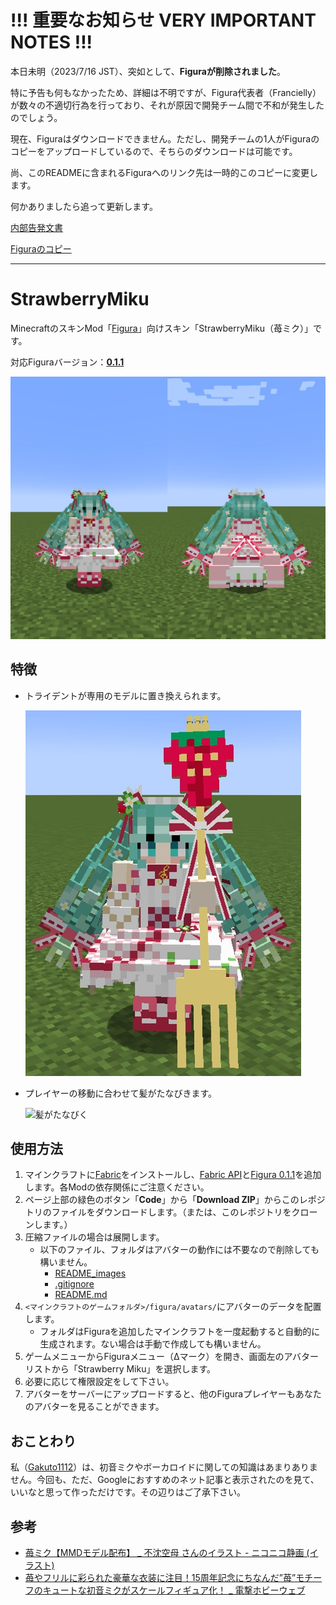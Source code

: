 # !!! 重要なお知らせ VERY IMPORTANT NOTES !!!
本日未明（2023/7/16 JST）、突如として、**Figuraが削除されました**。

特に予告も何もなかったため、詳細は不明ですが、Figura代表者（Francielly）が数々の不適切行為を行っており、それが原因で開発チーム間で不和が発生したのでしょう。

現在、Figuraはダウンロードできません。ただし、開発チームの1人がFiguraのコピーをアップロードしているので、そちらのダウンロードは可能です。

尚、このREADMEに含まれるFiguraへのリンク先は一時的このコピーに変更します。

何かありましたら追って更新します。

[内部告発文書](https://docs.google.com/document/u/0/d/1pfy17co5ngaHMVksFrAB6FTeJgeh1EKsGmDLzo1qgIE/mobilebasic?pli=1)

[Figuraのコピー](https://modrinth.com/mod/figura)

***

# StrawberryMiku
MinecraftのスキンMod「[Figura](https://modrinth.com/mod/figura)」向けスキン「StrawberryMiku（苺ミク）」です。

対応Figuraバージョン：[**0.1.1**](https://modrinth.com/mod/figura/version/0.1.1+1.20.1-0f8b7a9)

![メイン画像](README_images/メイン.jpg)

## 特徴
- トライデントが専用のモデルに置き換えられます。

  ![トライデントの専用モデル](README_images/トライデント.jpg)

- プレイヤーの移動に合わせて髪がたなびきます。

  ![髪がたなびく](README_images/髪がたなびく.gif)

## 使用方法
1. マインクラフトに[Fabric](https://fabricmc.net/)をインストールし、[Fabric API](https://www.curseforge.com/minecraft/mc-mods/fabric-api)と[Figura 0.1.1](https://modrinth.com/mod/figura/version/0.1.1+1.20.1)を追加します。各Modの依存関係にご注意ください。
2. ページ上部の緑色のボタン「**Code**」から「**Download ZIP**」からこのレポジトリのファイルをダウンロードします。（または、このレポジトリをクローンします。）
3. 圧縮ファイルの場合は展開します。
   - 以下のファイル、フォルダはアバターの動作には不要なので削除しても構いません。
     - [README_images](README_images/)
     - [.gitignore](.gitignore)
     - [README.md](README.md)
4. ``<マインクラフトのゲームフォルダ>/figura/avatars/``にアバターのデータを配置します。
   - フォルダはFiguraを追加したマインクラフトを一度起動すると自動的に生成されます。ない場合は手動で作成しても構いません。
5. ゲームメニューからFiguraメニュー（Δマーク）を開き、画面左のアバターリストから「Strawberry Miku」を選択します。
6. 必要に応じて権限設定をして下さい。
7. アバターをサーバーにアップロードすると、他のFiguraプレイヤーもあなたのアバターを見ることができます。

## おことわり
私（[Gakuto1112](https://github.com/Gakuto1112)）は、初音ミクやボーカロイドに関しての知識はあまりありません。今回も、ただ、Googleにおすすめのネット記事と表示されたのを見て、いいなと思って作っただけです。その辺りはご了承下さい。

## 参考
- [苺ミク【MMDモデル配布】 _ 不沈空母 さんのイラスト - ニコニコ静画 (イラスト)](https://seiga.nicovideo.jp/seiga/im11019402)
- [苺やフリルに彩られた豪華な衣装に注目！15周年記念にちなんだ”苺”モチーフのキュートな初音ミクがスケールフィギュア化！ _ 電撃ホビーウェブ](https://hobby.dengeki.com/news/1658674/)
